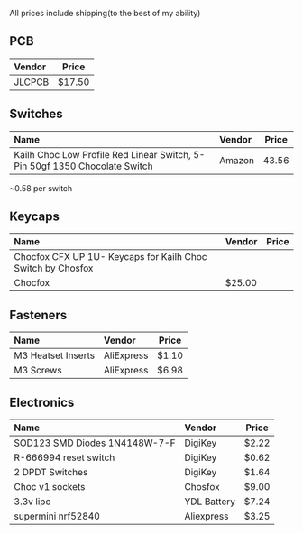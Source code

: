 All prices include shipping(to the best of my ability)
## PCB
|Vendor | Price |
|:---- |:----:|
| JLCPCB | $17.50 |

## Switches
|Name |Vendor | Price |
|:--- |:---- |:----:|
|Kailh Choc Low Profile Red Linear Switch, 5-Pin 50gf 1350 Chocolate Switch |Amazon |43.56|
~0.58 per switch

## Keycaps
|Name |Vendor | Price |
|:--- |:---- |:----:|
|Chocfox CFX UP 1U- Keycaps for Kailh Choc Switch by Chosfox
 |Chocfox |$25.00|


## Fasteners
|Name |Vendor | Price |
|:--- |:---- |:----:|
| M3 Heatset Inserts| AliExpress | $1.10 |
| M3 Screws| AliExpress |$6.98  |


## Electronics
|Name |Vendor | Price |
|:--- |:---- |:----:|
| SOD123 SMD Diodes 1N4148W-7-F| DigiKey| $2.22|
| R-666994 reset switch| DigiKey |$0.62  | 
| 2 DPDT Switches| DigiKey | $1.64 |
| Choc v1 sockets| Chosfox | $9.00 |
| 3.3v lipo| YDL Battery | $7.24 |
| supermini nrf52840| Aliexpress | $3.25 |


